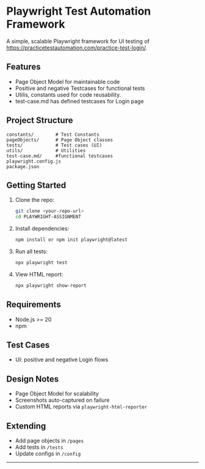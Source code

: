 # Playwright Test Automation Framework

A simple, scalable Playwright framework for UI testing of https://practicetestautomation.com/practice-test-login/.

## Features

- Page Object Model for maintainable code
- Positive and negative Testcases for functional tests
- Utilis, constants used for code reusability.
- test-case.md has defined testcases for Login page

## Project Structure

```
constants/        # Test Constants
pageObjects/      # Page Object classes
tests/            # Test cases (UI)
utils/            # Utilities
test-case.md/     #functional testcases
playwright.config.js
package.json
```

## Getting Started

1. Clone the repo:
   ```sh
   git clone <your-repo-url>
   cd PLAYWRIGHT-ASSIGNMENT
   ```
2. Install dependencies:
   ```sh
   npm install or npm init playwright@latest
   ```
3. Run all tests:
   ```sh
   npx playwright test
   ```
4. View HTML report:

   ```sh
   npx playwright show-report

   ```

## Requirements

- Node.js >= 20
- npm

## Test Cases

- UI: positive and negative Login flows

## Design Notes

- Page Object Model for scalability
- Screenshots auto-captured on failure
- Custom HTML reports via `playwright-html-reporter`

## Extending

- Add page objects in `/pages`
- Add tests in `/tests`
- Update configs in `/config`

---
